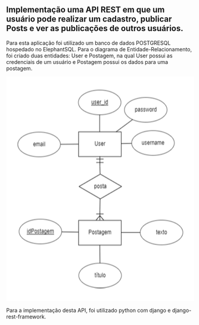 
## Implementação uma API REST em que um usuário pode realizar um cadastro, publicar Posts e ver as publicações de outros usuários.

Para esta aplicação foi utilizado um banco de dados POSTGRESQL hospedado no ElephantSQL.
Para o diagrama de Entidade-Relacionamento, foi criado duas entidades: User e Postagem, na qual User possui as credenciais de um usuário e Postagem possui os dados para uma postagem.

<img src="image.png" width="1000" height="600" />

Para a implementação desta API, foi utilizado python com django e django-rest-framework. 
